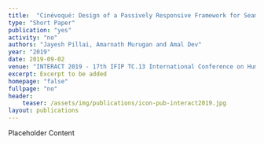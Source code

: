 ```yaml
---
title:  "Cinévoqué: Design of a Passively Responsive Framework for Seamless Evolution of Experiences in Immersive Live-Action Movies"
type: "Short Paper"
publication: "yes"
activity: "no"
authors: "Jayesh Pillai, Amarnath Murugan and Amal Dev"
year: "2019"
date: 2019-09-02
venue: "INTERACT 2019 - 17th IFIP TC.13 International Conference on Human-Computer Interaction, Paphos, Cyprus"
excerpt: Excerpt to be added
homepage: "false"
fullpage: "no"
header:
    teaser: /assets/img/publications/icon-pub-interact2019.jpg
layout: publications    
---
```


Placeholder Content